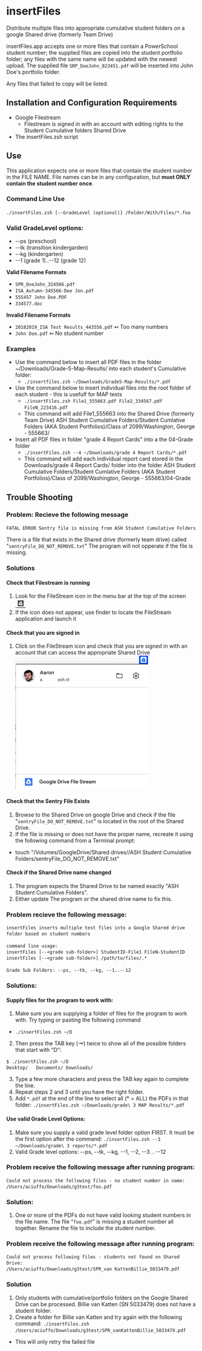 # insertFiles
Distribute multiple files into appropriate cumulative student folders on a google Shared drive (formerly Team Drive)

insertFiles.app accepts one or more files that contain a PowerSchool student number; the supplied files are copied into the student portfolio folder; any files with the same name will be updated with the newest upload. The supplied file `SRP_DoeJohn_023451.pdf` will be inserted into John Doe's portfolio folder.


Any files that failed to copy will be listed.

## Installation and Configuration Requirements
* Google Filestream
  * Filestream is signed in with an account with editing rights to the Student Cumulative folders Shared Drive
* The insertFiles.zsh script

## Use
This application expects one or more files that contain the student number in the FILE NAME. File names can be in any configuration, but **must ONLY contain the student number once**. 
### Command Line Use
`./insertFiles.zsh [--GradeLevel (optional)] /Folder/With/Files/*.foo`

### Valid GradeLevel options:
* --ps (preschool)
* --tk (transition kindergarden)
* --kg (kindergarten)
* --1 (grade 1)..--12 (grade 12)

**Valid Filename Formats**
* `SPR_DoeJohn_324566.pdf` 
* `ISA_Autumn-345566-Doe Jon.pdf`
* `555457 John Doe.PDF`
* `334577.doc`

**Invalid Filename Formats**
* `20182019_ISA Test Results_443556.pdf` ↢ Too many numbers
* `John Doe.pdf` ↢ No student number

### Examples
*  Use the command below to insert all PDF files in the folder ~/Downloads/Grade-5-Map-Results/ into each student's Cumulative folder:
   - `./insertfiles.zsh ~/Downloads/Grade5-Map-Results/*.pdf`
*  Use the command below to insert individual files into the root folder of each student - this is usefulf for MAP tests
   -  `./insertFiles.zsh File1_555663.pdf File2_334567.pdf FileN_223416.pdf`
   -  This command will add File1_555663 into the Shared Drive (formerly Team Drive) ASH Student Cumulative Folders/Student Cumlative Folders (AKA Student Portfolios)/Class of 2099/Washington, George - 555663/
* Insert all PDF files in folder "grade 4 Report Cards"  into a the 04-Grade folder
   -  `./insertFiles.zsh --4 ~/Downloads/grade 4 Report Cards/*.pdf`
   -  This command will add each individual report card stored in the Downloads/grade 4 Report Cards/ folder into the folder ASH Student Cumulative Folders/Student Cumlative Folders (AKA Student Portfolios)/Class of 2099/Washington, George - 555663/04-Grade
   
## Trouble Shooting
### Problem: Recieve the following message
`FATAL ERROR
Sentry file is missing from ASH Student Cumulative Folders`

There is a file that exists in the Shared drive (formerly team drive) called "`sentryFile_DO_NOT_REMOVE.txt`" The program will not opperate if the file is missing. 

### Solutions
#### Check that Filestream is running
1.  Look for the FileStream icon in the menu bar at the top of the screen ![FileStream Icon](Resources/filestream_icon.png)
2.  If the icon does not appear, use finder to locate the FileStream application and launch it 

#### Check that you are signed in
1.  Click on the FileStream icon and check that you are signed in with an account that can access the appropriate Shared Drive
![FileStream Signed In](Resources/filestream_signedin.png)

#### Check that the Sentry File Exists
1.  Browse to the Shared Drive on google Drive and check if the file "`sentryFile_DO_NOT_REMOVE.txt`" is located in the root of the Shared Drive.
2.  If the file is missing or does not have the proper name, recreate it using the following command from a Terminal prompt:
   * touch "/Volumes/GoogleDrive/Shared drives//ASH Student Cumulative Folders/sentryFile_DO_NOT_REMOVE.txt"
   
#### Check if the Shared Drive name changed
1.  The program expects the Shared Drive to be named exactly "ASH Student Cumulative Folders". 
2.  Either update The program or the shared drive name to fix this.


### Problem recieve the following message:
```
insertFiles inserts multiple test files into a Google Shared drive
folder based on student numbers

command line usage:
insertFiles [--<grade sub-folder>] StudentID-File1 FileN-StudentID
insertFiles [--<grade sub-folder>] /path/to/files/.*

Grade Sub Folders: --ps, --tk, --kg, --1..--12
```
### Solutions:
#### Supply files for the program to work with:
1.  Make sure you are supplying a folder of files for the program to work with. Try typing or pasting the following command
   *  `./insertFiles.zsh ~/D`
2.  Then press the TAB key (⇥) twice to show all of the possible folders that start with "D":
```
$ ./insertFiles.zsh ~/D
Desktop/   Documents/ Downloads/
```
3.  Type a few more characters and press the TAB key again to complete the line. 
4.  Repeat steps 2 and 3 until you have the right folder.
5.  Add `*.pdf` at the end of the line to select all (\* = ALL) the PDFs in that folder: `./insertFiles.zsh ~/Downloads/grade\ 3 MAP Results/*.pdf`

#### Use valid Grade Level Options:
1.   Make sure you supply a valid grade level folder option FIRST. It must be the first option after the command: `./insertFiles.zsh --3  ~/Downloads/grade\ 3 reports/*.pdf`
2. Valid Grade level options: --ps, --tk, --kg, --1, --2, --3 .. --12

### Problem receive the following message after running program:
```
Could not process the following files - no student number in name:
/Users/aciuffo/Downloads/g3test/foo.pdf
```
### Solution:
1.  One or more of the PDFs do not have valid looking student numbers in the file name. The file "`foo.pdf`" is missing a student number all together. Rename the file to include the student number.

### Problem receive the following message after running program:
```
Could not process following files - students not found on Shared Drive:
/Users/aciuffo/Downloads/g3test/SPR_van KattenBillie_5033479.pdf
```
### Solution
1.  Only students with cumulative/portfolio folders on the Google Shared Drive can be processed. Billie van Katten (SN 5033479) does not have a student folder.
2.  Create a folder for Billie van Katten and try again with the following command: `./insertFiles.zsh /Users/aciuffo/Downloads/g3test/SPR_vanKattenBillie_5033479.pdf`
   * This will only retry the failed file


